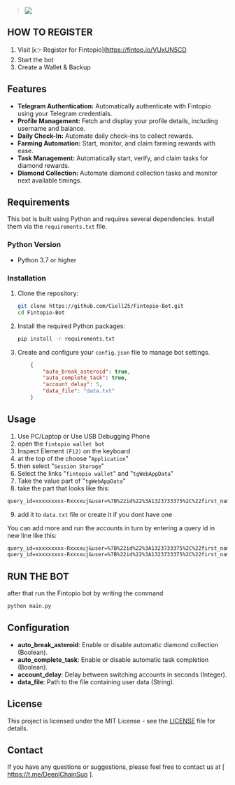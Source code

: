 > [<img src="https://img.shields.io/badge/Telegram-%40Me-orange">](https://t.me/Van_Qish)

## HOW TO REGISTER 

 1. Visit [👉 Register for Fintopio](https://fintop.io/VUxUN5CD 
 2. Start the bot
 3. Create a Wallet & Backup
 

## Features

- **Telegram Authentication:** Automatically authenticate with Fintopio using your Telegram credentials.
- **Profile Management:** Fetch and display your profile details, including username and balance.
- **Daily Check-In:** Automate daily check-ins to collect rewards.
- **Farming Automation:** Start, monitor, and claim farming rewards with ease.
- **Task Management:** Automatically start, verify, and claim tasks for diamond rewards.
- **Diamond Collection:** Automate diamond collection tasks and monitor next available timings.

## Requirements

This bot is built using Python and requires several dependencies. Install them via the `requirements.txt` file.

### Python Version

- Python 3.7 or higher

### Installation

1. Clone the repository:

    ```bash
    git clone https://github.com/Ciell25/Fintopio-Bot.git
    cd Fintopio-Bot
    ```

2. Install the required Python packages:

    ```bash
    pip install -r requirements.txt
    ```

3. Create and configure your `config.json` file to manage bot settings.
    ```json
        {
            "auto_break_asteroid": true,
            "auto_complete_task": true,
            "account_delay": 5,
            "data_file": "data.txt"
        }
    ```

## Usage

1. Use PC/Laptop or Use USB Debugging Phone
2. open the `fintopio wallet bot`
3. Inspect Element `(F12)` on the keyboard
4. at the top of the choose "`Application`" 
5. then select "`Session Storage`" 
6. Select the links "`fintopio wallet`" and "`tgWebAppData`"
7. Take the value part of "`tgWebAppData`"
8. take the part that looks like this: 

```txt 
query_id=xxxxxxxxx-Rxxxxuj&user=%7B%22id%22%3A1323733375%2C%22first_name%22%3A%22xxxx%22%2C%22last_name%22%3A%22%E7%9A%BF%20xxxxxx%22%2C%22username%22%3A%22xxxxx%22%2C%22language_code%22%3A%22id%22%2C%22allows_write_to_pm%22%3Atrue%7D&auth_date=xxxxx&hash=xxxxxxxxxxxxxxxxxxxxxxxxxxxxxxxxxxxxxxxxxxxxxxxxxxxxxxxxxxxxxx
```
9. add it to `data.txt` file or create it if you dont have one


You can add more and run the accounts in turn by entering a query id in new line like this:
```txt
query_id=xxxxxxxxx-Rxxxxuj&user=%7B%22id%22%3A1323733375%2C%22first_name%22%3A%22xxxx%22%2C%22last_name%22%3A%22%E7%9A%BF%20xxxxxx%22%2C%22username%22%3A%22xxxxx%22%2C%22language_code%22%3A%22id%22%2C%22allows_write_to_pm%22%3Atrue%7D&auth_date=xxxxx&hash=xxxxxxxxxxxxxxxxxxxxxxxxxxxxxxxxxxxxxxxxxxxxxxxxxxxxxxxxxxxxxx
query_id=xxxxxxxxx-Rxxxxuj&user=%7B%22id%22%3A1323733375%2C%22first_name%22%3A%22xxxx%22%2C%22last_name%22%3A%22%E7%9A%BF%20xxxxxx%22%2C%22username%22%3A%22xxxxx%22%2C%22language_code%22%3A%22id%22%2C%22allows_write_to_pm%22%3Atrue%7D&auth_date=xxxxx&hash=xxxxxxxxxxxxxxxxxxxxxxxxxxxxxxxxxxxxxxxxxxxxxxxxxxxxxxxxxxxxxx
```
## RUN THE BOT
after that run the Fintopio bot by writing the command

```bash
python main.py
```

## Configuration

- **auto_break_asteroid**: Enable or disable automatic diamond collection (Boolean).
- **auto_complete_task**: Enable or disable automatic task completion (Boolean).
- **account_delay**: Delay between switching accounts in seconds (Integer).
- **data_file**: Path to the file containing user data (String).

## License

This project is licensed under the MIT License - see the [LICENSE](./LICENSE) file for details.

## Contact
If you have any questions or suggestions, please feel free to contact us at [ https://t.me/DeeplChainSup ].

 
